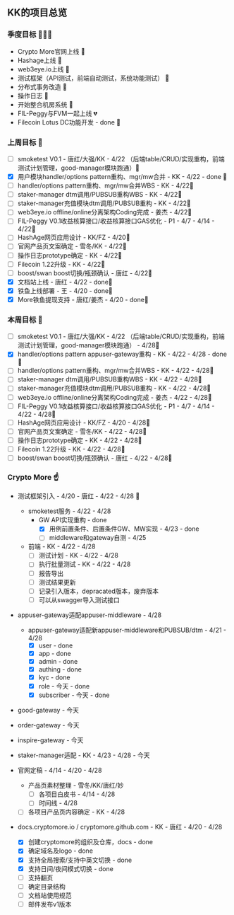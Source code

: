 ## KK的项目总览

### 季度目标 :triangular_flag_on_post::triangular_flag_on_post::triangular_flag_on_post:

- Crypto More官网上线 :blue_heart:
- Hashage上线 :blue_heart:
- web3eye.io上线 :blue_heart:
- 测试框架（API测试，前端自动测试，系统功能测试） :blue_heart:
- 分布式事务改造 :blue_heart:
- 操作日志 :blue_heart:
- 开始整合机房系统 :blue_heart:
- FIL-Peggy与FVM一起上线 :broken_heart:
- Filecoin Lotus DC功能开发 - done :green_heart:

### 上周目标 :triangular_flag_on_post:

- [ ] smoketest V0.1 - 唐红/大强/KK - 4/22 （后端table/CRUD/实现重构，前端测试计划管理，good-manager模块跑通）:blue_heart:
- [X] 用户模块handler/options pattern重构、mgr/mw合并 - KK - 4/22 - done :green_heart:
- [ ] handler/options pattern重构、mgr/mw合并WBS - KK - 4/22:blue_heart:
- [ ] staker-manager dtm调用/PUBSUB重构WBS - KK - 4/22:blue_heart:
- [ ] staker-manager充值模块dtm调用/PUBSUB重构 - KK - 4/22:blue_heart:
- [ ] web3eye.io offline/online分离架构Coding完成 - 姜杰 - 4/22:blue_heart:
- [ ] FIL-Peggy V0.1收益核算接口/收益核算接口GAS优化 - P1 - 4/7 - 4/14 - 4/22:blue_heart:
- [ ] HashAge网页应用设计 - KK/FZ - 4/20:blue_heart:
- [ ] 官网产品页文案确定 - 雪冬/KK - 4/22:blue_heart:
- [ ] 操作日志prototype确定 - KK - 4/22:blue_heart:
- [ ] Filecoin 1.22升级 - KK - 4/22:blue_heart:
- [ ] boost/swan boost切换/瓶颈确认 - 唐红 - 4/22:blue_heart:
- [X] 文档站上线 - 唐红 - 4/22 - done:green_heart:
- [X] 铁鱼上线部署 - 王 - 4/20 - done:green_heart:
- [X] More铁鱼提现支持 - 唐红/姜杰 - 4/20 - done:green_heart:

### 本周目标 :triangular_flag_on_post:

- [ ] smoketest V0.1 - 唐红/大强/KK - 4/22 （后端table/CRUD/实现重构，前端测试计划管理，good-manager模块跑通） - 4/28:blue_heart:
- [X] handler/options pattern appuser-gateway重构 - KK - 4/22 - 4/28 - done:green_heart:
- [ ] handler/options pattern重构、mgr/mw合并WBS - KK - 4/22 - 4/28:blue_heart:
- [ ] staker-manager dtm调用/PUBSUB重构WBS - KK - 4/22 - 4/28:blue_heart:
- [ ] staker-manager充值模块dtm调用/PUBSUB重构 - KK - 4/22 - 4/28:blue_heart:
- [ ] web3eye.io offline/online分离架构Coding完成 - 姜杰 - 4/22 - 4/28:blue_heart:
- [ ] FIL-Peggy V0.1收益核算接口/收益核算接口GAS优化 - P1 - 4/7 - 4/14 - 4/22 - 4/28:blue_heart:
- [ ] HashAge网页应用设计 - KK/FZ - 4/20 - 4/28:blue_heart:
- [ ] 官网产品页文案确定 - 雪冬/KK - 4/22 - 4/28:blue_heart:
- [ ] 操作日志prototype确定 - KK - 4/22 - 4/28:blue_heart:
- [ ] Filecoin 1.22升级 - KK - 4/22 - 4/28:blue_heart:
- [ ] boost/swan boost切换/瓶颈确认 - 唐红 - 4/22 - 4/28:blue_heart:

### Crypto More :point_up:

- 测试框架引入 - 4/20 - 唐红 - 4/22 - 4/28 :blue_heart:
  - smoketest服务 - 4/22 - 4/28
    - GW API实现重构 - done
      - [X] 用例前置条件、后置条件GW、MW实现 - 4/23 - done
      - [ ] middleware和gateway自测 - 4/25
  - 前端 - KK - 4/22 - 4/28
    - [ ] 测试计划 - KK - 4/22 - 4/28
    - [ ] 执行批量测试 - KK - 4/22 - 4/28
    - [ ] 报告导出
    - [ ] 测试结果更新
    - [ ] 记录引入版本，depracated版本，废弃版本
    - [ ] 可以从swagger导入测试接口

- appuser-gateway适配appuser-middleware - 4/28
  - appuser-gateway适配新appuser-middleware和PUBSUB/dtm - 4/21 - 4/28
    - [X] user - done
    - [X] app - done
    - [X] admin - done
    - [X] authing - done
    - [X] kyc - done
    - [X] role - 今天 - done
    - [X] subscriber - 今天 - done

- good-gateway - 今天
- order-gateway - 今天
- inspire-gateway - 今天
- staker-manager适配 - KK - 4/23 - 4/28 - 今天

- 官网定稿 - 4/14 - 4/20 - 4/28
  - 产品页素材整理 - 雪冬/KK/唐红/妙
    - [ ] 各项目白皮书 - 4/14 - 4/28
    - [ ] 时间线 - 4/28
  - [ ] 各项目产品页内容确定 - KK - 4/28

- docs.cryptomore.io / cryptomore.github.com - KK - 唐红 - 4/20 - 4/28
  - [X] 创建cryptomore的组织及仓库，docs - done
  - [X] 确定域名及logo - done
  - [X] 支持全局搜索/支持中英文切换 - done
  - [X] 支持日间/夜间模式切换 - done
  - [ ] 支持翻页
  - [ ] 确定目录结构
  - [ ] 文档站使用规范
  - [ ] 邮件发布v1版本
